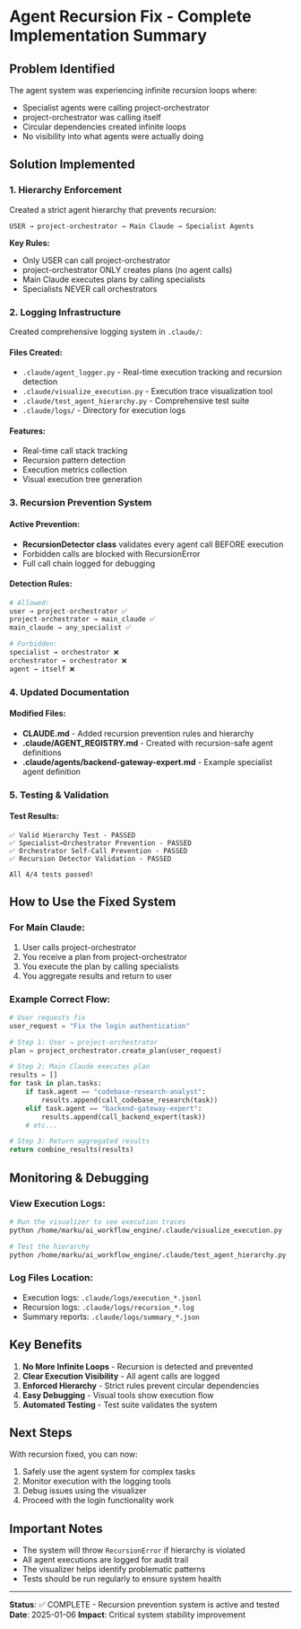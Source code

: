 # Agent Recursion Fix - Complete Implementation Summary

## Problem Identified
The agent system was experiencing infinite recursion loops where:
- Specialist agents were calling project-orchestrator
- project-orchestrator was calling itself
- Circular dependencies created infinite loops
- No visibility into what agents were actually doing

## Solution Implemented

### 1. Hierarchy Enforcement
Created a strict agent hierarchy that prevents recursion:
```
USER → project-orchestrator → Main Claude → Specialist Agents
```

**Key Rules:**
- Only USER can call project-orchestrator
- project-orchestrator ONLY creates plans (no agent calls)
- Main Claude executes plans by calling specialists
- Specialists NEVER call orchestrators

### 2. Logging Infrastructure
Created comprehensive logging system in `.claude/`:

#### Files Created:
- `.claude/agent_logger.py` - Real-time execution tracking and recursion detection
- `.claude/visualize_execution.py` - Execution trace visualization tool
- `.claude/test_agent_hierarchy.py` - Comprehensive test suite
- `.claude/logs/` - Directory for execution logs

#### Features:
- Real-time call stack tracking
- Recursion pattern detection
- Execution metrics collection
- Visual execution tree generation

### 3. Recursion Prevention System

#### Active Prevention:
- **RecursionDetector class** validates every agent call BEFORE execution
- Forbidden calls are blocked with RecursionError
- Full call chain logged for debugging

#### Detection Rules:
```python
# Allowed:
user → project-orchestrator ✅
project-orchestrator → main_claude ✅
main_claude → any_specialist ✅

# Forbidden:
specialist → orchestrator ❌
orchestrator → orchestrator ❌
agent → itself ❌
```

### 4. Updated Documentation

#### Modified Files:
- **CLAUDE.md** - Added recursion prevention rules and hierarchy
- **.claude/AGENT_REGISTRY.md** - Created with recursion-safe agent definitions
- **.claude/agents/backend-gateway-expert.md** - Example specialist agent definition

### 5. Testing & Validation

#### Test Results:
```
✅ Valid Hierarchy Test - PASSED
✅ Specialist→Orchestrator Prevention - PASSED
✅ Orchestrator Self-Call Prevention - PASSED
✅ Recursion Detector Validation - PASSED

All 4/4 tests passed!
```

## How to Use the Fixed System

### For Main Claude:
1. User calls project-orchestrator
2. You receive a plan from project-orchestrator
3. You execute the plan by calling specialists
4. You aggregate results and return to user

### Example Correct Flow:
```python
# User requests fix
user_request = "Fix the login authentication"

# Step 1: User → project-orchestrator
plan = project_orchestrator.create_plan(user_request)

# Step 2: Main Claude executes plan
results = []
for task in plan.tasks:
    if task.agent == "codebase-research-analyst":
        results.append(call_codebase_research(task))
    elif task.agent == "backend-gateway-expert":
        results.append(call_backend_expert(task))
    # etc...

# Step 3: Return aggregated results
return combine_results(results)
```

## Monitoring & Debugging

### View Execution Logs:
```bash
# Run the visualizer to see execution traces
python /home/marku/ai_workflow_engine/.claude/visualize_execution.py

# Test the hierarchy
python /home/marku/ai_workflow_engine/.claude/test_agent_hierarchy.py
```

### Log Files Location:
- Execution logs: `.claude/logs/execution_*.jsonl`
- Recursion logs: `.claude/logs/recursion_*.log`
- Summary reports: `.claude/logs/summary_*.json`

## Key Benefits

1. **No More Infinite Loops** - Recursion is detected and prevented
2. **Clear Execution Visibility** - All agent calls are logged
3. **Enforced Hierarchy** - Strict rules prevent circular dependencies
4. **Easy Debugging** - Visual tools show execution flow
5. **Automated Testing** - Test suite validates the system

## Next Steps

With recursion fixed, you can now:
1. Safely use the agent system for complex tasks
2. Monitor execution with the logging tools
3. Debug issues using the visualizer
4. Proceed with the login functionality work

## Important Notes

- The system will throw `RecursionError` if hierarchy is violated
- All agent executions are logged for audit trail
- The visualizer helps identify problematic patterns
- Tests should be run regularly to ensure system health

---

**Status**: ✅ COMPLETE - Recursion prevention system is active and tested
**Date**: 2025-01-06
**Impact**: Critical system stability improvement